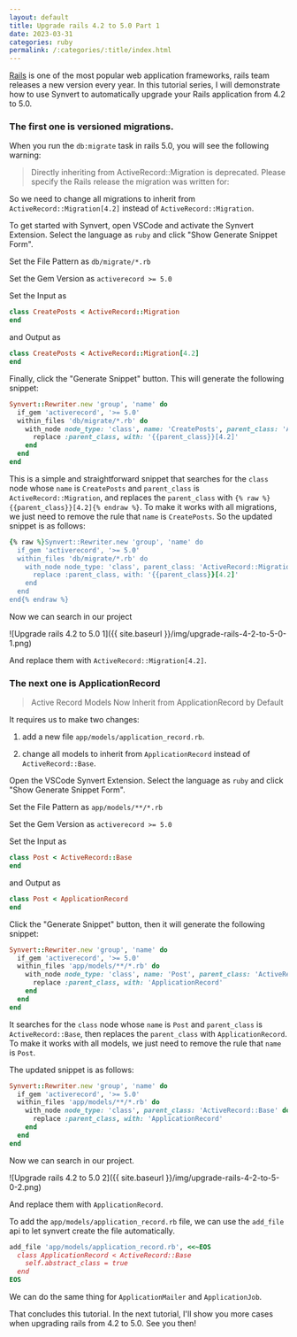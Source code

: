 ```yaml
---
layout: default
title: Upgrade rails 4.2 to 5.0 Part 1
date: 2023-03-31
categories: ruby
permalink: /:categories/:title/index.html
---
```


[Rails](https://rubyonrails.org/) is one of the most popular web application frameworks, rails team releases a new version every year. In this tutorial series, I will demonstrate how to use Synvert to automatically upgrade your Rails application from 4.2 to 5.0.

### The first one is versioned migrations.

When you run the `db:migrate` task in rails 5.0, you will see the following warning:

>  Directly inheriting from ActiveRecord::Migration is deprecated. Please specify the Rails release the migration was written for:

So we need to change all migrations to inherit from `ActiveRecord::Migration[4.2]` instead of `ActiveRecord::Migration`.

To get started with Synvert, open VSCode and activate the Synvert Extension. Select the language as `ruby` and click "Show Generate Snippet Form".

Set the File Pattern as `db/migrate/*.rb`

Set the Gem Version as `activerecord >= 5.0`

Set the Input as

```ruby
class CreatePosts < ActiveRecord::Migration
end
```

and Output as

```ruby
class CreatePosts < ActiveRecord::Migration[4.2]
end
```

Finally, click the "Generate Snippet" button. This will generate the following snippet:

```ruby
Synvert::Rewriter.new 'group', 'name' do
  if_gem 'activerecord', '>= 5.0'
  within_files 'db/migrate/*.rb' do
    with_node node_type: 'class', name: 'CreatePosts', parent_class: 'ActiveRecord::Migration' do
      replace :parent_class, with: '{{parent_class}}[4.2]'
    end
  end
end
```

This is a simple and straightforward snippet that searches for the `class` node whose `name` is `CreatePosts` and `parent_class` is `ActiveRecord::Migration`, and replaces the `parent_class` with `{% raw %}{{parent_class}}[4.2]{% endraw %}`. To make it works with all migrations, we just need to remove the rule that `name` is `CreatePosts`. So the updated snippet is as follows:

```ruby
{% raw %}Synvert::Rewriter.new 'group', 'name' do
  if_gem 'activerecord', '>= 5.0'
  within_files 'db/migrate/*.rb' do
    with_node node_type: 'class', parent_class: 'ActiveRecord::Migration' do
      replace :parent_class, with: '{{parent_class}}[4.2]'
    end
  end
end{% endraw %}
```

Now we can search in our project

![Upgrade rails 4.2 to 5.0 1]({{ site.baseurl }}/img/upgrade-rails-4-2-to-5-0-1.png)

And replace them with `ActiveRecord::Migration[4.2]`.

### The next one is ApplicationRecord

> Active Record Models Now Inherit from ApplicationRecord by Default

It requires us to make two changes:

1. add a new file `app/models/application_record.rb`.

2. change all models to inherit from `ApplicationRecord` instead of `ActiveRecord::Base`.

Open the VSCode Synvert Extension. Select the language as `ruby` and click "Show Generate Snippet Form".

Set the File Pattern as `app/models/**/*.rb`

Set the Gem Version as `activerecord >= 5.0`

Set the Input as

```ruby
class Post < ActiveRecord::Base
end
```

and Output as

```ruby
class Post < ApplicationRecord
end
```

Click the "Generate Snippet" button, then it will generate the following snippet:

```ruby
Synvert::Rewriter.new 'group', 'name' do
  if_gem 'activerecord', '>= 5.0'
  within_files 'app/models/**/*.rb' do
    with_node node_type: 'class', name: 'Post', parent_class: 'ActiveRecord::Base' do
      replace :parent_class, with: 'ApplicationRecord'
    end
  end
end
```

It searches for the `class` node whose `name` is `Post` and `parent_class` is `ActiveRecord::Base`, then replaces the `parent_class` with `ApplicationRecord`. To make it works with all models, we just need to remove the rule that `name` is `Post`.

The updated snippet is as follows:

```ruby
Synvert::Rewriter.new 'group', 'name' do
  if_gem 'activerecord', '>= 5.0'
  within_files 'app/models/**/*.rb' do
    with_node node_type: 'class', parent_class: 'ActiveRecord::Base' do
      replace :parent_class, with: 'ApplicationRecord'
    end
  end
end
```

Now we can search in our project.

![Upgrade rails 4.2 to 5.0 2]({{ site.baseurl }}/img/upgrade-rails-4-2-to-5-0-2.png)

And replace them with `ApplicationRecord`.

To add the `app/models/application_record.rb` file, we can use the `add_file` api to let synvert create the file automatically.

```ruby
add_file 'app/models/application_record.rb', <<~EOS
  class ApplicationRecord < ActiveRecord::Base
    self.abstract_class = true
  end
EOS
```

We can do the same thing for `ApplicationMailer` and `ApplicationJob`.

That concludes this tutorial. In the next tutorial, I'll show you more cases when upgrading rails from 4.2 to 5.0. See you then!
